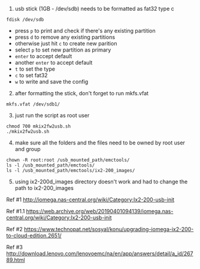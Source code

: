 1. usb stick (1GB - /dev/sdb) needs to be formatted as fat32 type c

```
fdisk /dev/sdb
```
- press `p` to print and check if there's any existing partition
- press `d` to remove any existing partitions
- otherwise just hit `c` to create new parition
- select `p` to set new partition as primary
- `enter` to accept default
- another `enter` to accept default
- `t` to set the type 
- `c` to set fat32
- `w` to write and save the config

2. after formatting the stick, don't forget to run mkfs.vfat

```
mkfs.vfat /dev/sdb1/
```
3. just run the script as root user

```
chmod 700 mkix2fw2usb.sh
./mkix2fw2usb.sh
```

4. make sure all the folders and the files need to be owned by root user and group

```
chown -R root:root /usb_mounted_path/emctools/
ls -l /usb_mounted_path/emctools/
ls -l /usb_mounted_path/emctools/ix2-200_images/
```
5. using ix2-200d_images directory doesn't work and had to change the path to ix2-200_images

Ref #1
http://iomega.nas-central.org/wiki/Category:Ix2-200-usb-init

Ref #1.1
https://web.archive.org/web/20190401094139/iomega.nas-central.org/wiki/Category:Ix2-200-usb-init

Ref #2
https://www.technopat.net/sosyal/konu/upgrading-iomega-ix2-200-to-cloud-edition.2651/

Ref #3
http://download.lenovo.com/lenovoemc/na/en/app/answers/detail/a_id/26789.html

